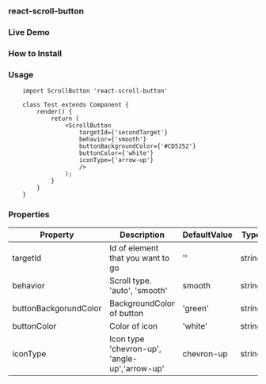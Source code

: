 ### react-scroll-button

### Live Demo

### How to Install

### Usage 
```
    import ScrollButton 'react-scroll-button'

    class Test extends Component {
        render() {
            return (
                <ScrollButton
                    targetId={'secondTarget'} 
                    behavior={'smooth'} 
                    buttonBackgroundColor={'#CD5252'} 
                    buttonColor={'white'} 
                    iconType={'arrow-up'}
                    />
                );
            }
        }
    }
```

### Properties

| Property  | Description | DefaultValue | Type
| ------------- | ------------- | ------------- | ------------- | 
| targetId  | Id of element that you want to go  | '' | string
| behavior | Scroll type. 'auto', 'smooth'  | smooth | string
| buttonBackgorundColor | BackgroundColor of button | 'green' | string
| buttonColor | Color of icon | 'white' | string
| iconType | Icon type 'chevron-up', 'angle-up','arrow-up' | chevron-up | string
